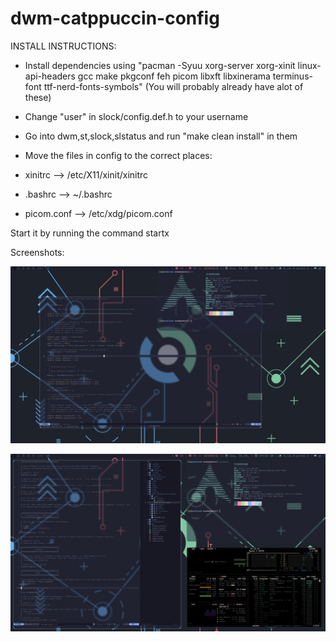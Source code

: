 # dwm-catppuccin-config
INSTALL INSTRUCTIONS: 
* Install dependencies using "pacman -Syuu xorg-server xorg-xinit linux-api-headers gcc make pkgconf feh picom libxft libxinerama terminus-font ttf-nerd-fonts-symbols" (You will probably already have alot of these)

* Change "user" in slock/config.def.h to your username 

* Go into dwm,st,slock,slstatus and run "make clean install" in them

* Move the files in config to the correct places:
* xinitrc --> /etc/X11/xinit/xinitrc
* .bashrc --> ~/.bashrc
* picom.conf --> /etc/xdg/picom.conf

Start it by running the command startx

Screenshots:

![floating.png](https://github.com/chicken-transfer4/dwm-catppuccin-config/blob/main/screenshots/floating.png?raw=true)

![tiling.png](https://github.com/chicken-transfer4/dwm-catppuccin-config/blob/main/screenshots/tiling.png?raw=true)

